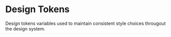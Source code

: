# Design Tokens

Design tokens variables used to maintain consistent style choices througout the design system.
